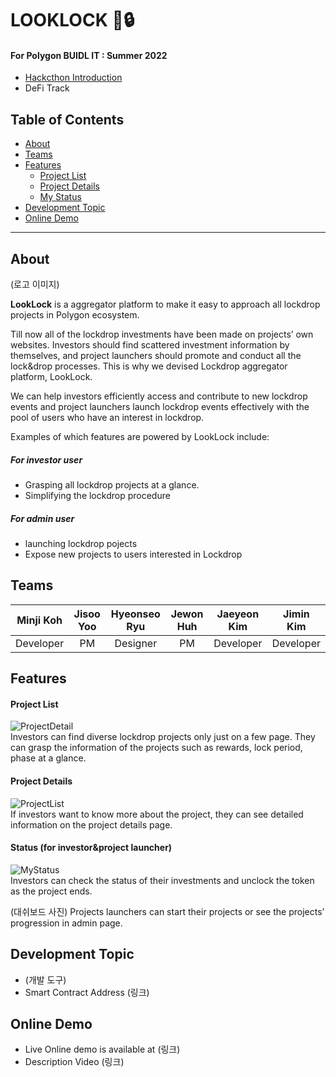 # LOOKLOCK 🔎:lock:

#### For Polygon BUIDL IT : Summer 2022
* [Hackcthon Introduction](https://buidlit.polygon.technology/)
* DeFi Track    

## Table of Contents   
* [About](#About)    
* [Teams](#Teams)
* [Features](#Features)
	* [Project List](#Project-List)
	* [Project Details](#Project-Details)
	* [My Status](#My-Status)
* [Development Topic](#Development-Topic)
* [Online Demo](#Online-Demo)

* * *

## About
(로고 이미지)     
   
**LookLock** is a aggregator platform to make it easy to approach all lockdrop projects in Polygon ecosystem.   
   
Till now all of the lockdrop investments have been made on projects’ own websites. Investors should find scattered investment information by themselves, and project launchers should promote and conduct all the lock&drop processes. This is why we devised Lockdrop aggregator platform, LookLock.   
   
We can help investors efficiently access and contribute to new lockdrop events and project launchers launch lockdrop events effectively with the pool of users who have an interest in lockdrop.

   
Examples of which features are powered by LookLock include:   
##### For investor user
* Grasping all lockdrop projects at a glance.   
* Simplifying the lockdrop procedure   

##### For admin user
* launching lockdrop pojects     
* Expose new projects to users interested in Lockdrop
   
## Teams
| Minji Koh | Jisoo Yoo | Hyeonseo Ryu | Jewon Huh | Jaeyeon Kim |  Jimin Kim  |
|:---------:|:---------:|:------------:|:---------:|:-----------:|:-----------:|
| Developer |     PM    |   Designer   |     PM    |  Developer  |  Developer  |

## Features
#### Project List   
![ProjectDetail](https://user-images.githubusercontent.com/87629090/184646233-63261fdc-89e3-4ee6-ad35-af4b9ca7f9ea.png)   
Investors can find diverse lockdrop projects only just on a few page. They can grasp the information of the projects such as rewards, lock period, phase at a glance.   

#### Project Details
![ProjectList](https://user-images.githubusercontent.com/87629090/184646242-9f11835d-a52b-4714-8688-3fd6efad475f.png)   
If investors want to know more about the project, they can see detailed information on the project details page.   

#### Status (for investor&project launcher)
![MyStatus](https://user-images.githubusercontent.com/87629090/184646251-1190f0e7-c8c7-40d3-b399-c678cc48be88.png)   
Investors can check the status of their investments and unclock the token as the project ends.   

(대쉬보드 사진)
Projects launchers can start their projects or see the projects’ progression in admin page.

## Development Topic
* (개발 도구)
* Smart Contract Address (링크)

## Online Demo
* Live Online demo is available at (링크)
* Description Video (링크)

